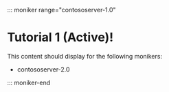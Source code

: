 ::: moniker range="contososerver-1.0"

# Tutorial 1 (Active)!

This content should display for the following monikers:

* contososerver-2.0

::: moniker-end